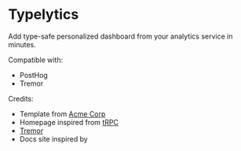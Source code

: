 # Typelytics

Add type-safe personalized dashboard from your analytics service in minutes.

Compatible with:

- PostHog
- Tremor

Credits:

- Template from [Acme Corp](https://github.com/juliusmarminge/acme-corp-lib)
- Homepage inspired from [tRPC](https://trpc.io/)
- [Tremor](https://www.tremor.so/docs/getting-started/installation)
- Docs site inspired by
